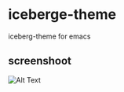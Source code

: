 # iceberge-theme

iceberg-theme for emacs

## screenshoot
![Alt Text](https://live.staticflickr.com/65535/51479421757_b0286c900a_b.jpg) 
